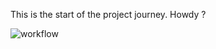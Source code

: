 This is the start of the project journey.
Howdy ?

![workflow](https://github.com/<UserName>/<RepositoryName>/actions/workflows/main.yml/badge.svg)
